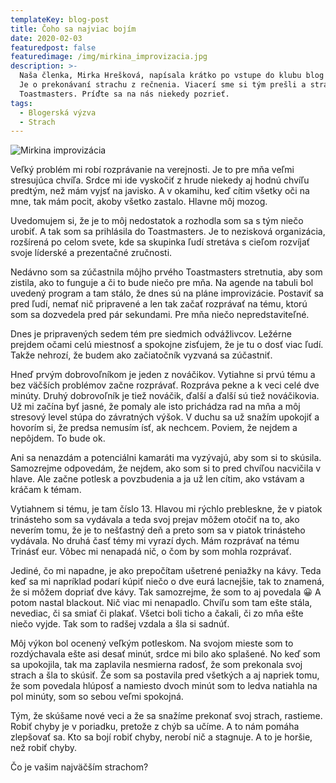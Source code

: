 ```yaml
---
templateKey: blog-post
title: Čoho sa najviac bojím
date: 2020-02-03
featuredpost: false
featuredimage: /img/mirkina_improvizacia.jpg
description: >-
  Naša členka, Mirka Hrešková, napísala krátko po vstupe do klubu blog s názvom „Čoho sa najviac bojím.“
  Je o prekonávaní strachu z rečnenia. Viacerí sme si tým prešli a strachu sa spoločne zbavujeme na stretnutiach
  Toastmasters. Príďte sa na nás niekedy pozrieť.
tags:
  - Blogerská výzva
  - Strach
---
```

![Mirkina improvizácia](/img/mirkina_improvizacia.jpg)

Veľký problém mi robí rozprávanie na verejnosti. Je to pre mňa veľmi stresujúca chvíľa.
Srdce mi ide vyskočiť z hrude niekedy aj hodnú chvíľu predtým, než mám vyjsť na javisko. A v okamihu, keď cítim všetky oči na mne, tak mám pocit, akoby všetko zastalo. Hlavne môj mozog.

Uvedomujem si, že je to môj nedostatok a rozhodla som sa s tým niečo urobiť. A tak som sa prihlásila do Toastmasters. Je to nezisková organizácia, rozšírená po celom svete, kde sa skupinka ľudí stretáva s cieľom rozvíjať svoje líderské a prezentačné zručnosti.

Nedávno som sa zúčastnila môjho prvého Toastmasters stretnutia, aby som zistila, ako to funguje a či to bude niečo pre mňa. Na agende na tabuli bol uvedený program a tam stálo, že dnes sú na pláne improvizácie. Postaviť sa pred ľudí, nemať nič pripravené a len tak začať rozprávať na tému, ktorú som sa dozvedela pred pár sekundami. Pre mňa niečo nepredstaviteľné.

Dnes je pripravených sedem tém pre siedmich odvážlivcov. Ležérne prejdem očami celú miestnosť a spokojne zisťujem, že je tu o dosť viac ľudí. Takže nehrozí, že budem ako začiatočník vyzvaná sa zúčastniť.

Hneď prvým dobrovoľníkom je jeden z nováčikov. Vytiahne si prvú tému a bez väčších problémov začne rozprávať. Rozpráva pekne a k veci celé dve minúty. Druhý dobrovoľník je tiež nováčik, ďalší a ďalší sú tiež nováčikovia. Už mi začína byť jasné, že pomaly ale isto prichádza rad na mňa a môj stresový level stúpa do závratných výšok. V duchu sa už snažím upokojiť a hovorím si, že predsa nemusím ísť, ak nechcem. Poviem, že nejdem a nepôjdem. To bude ok.

Ani sa nenazdám a potenciálni kamaráti ma vyzývajú, aby som si to skúsila. Samozrejme odpovedám, že nejdem, ako som si to pred chvíľou nacvičila v hlave. Ale začne potlesk a povzbudenia a ja už len cítim, ako vstávam a kráčam k témam.

Vytiahnem si tému, je tam číslo 13. Hlavou mi rýchlo prebleskne, že v piatok trinásteho som sa vydávala a teda svoj prejav môžem otočiť na to, ako neverím tomu, že je to nešťastný deň a preto som sa v piatok trinásteho vydávala. No druhá časť témy mi vyrazí dych. Mám rozprávať na tému Trinásť eur. Vôbec mi nenapadá nič, o čom by som mohla rozprávať.

Jediné, čo mi napadne, je ako prepočítam ušetrené peniažky na kávy. Teda keď sa mi napríklad podarí kúpiť niečo o dve eurá lacnejšie, tak to znamená, že si môžem dopriať dve kávy. Tak samozrejme, že som to aj povedala 😀 A potom nastal blackout. Nič viac mi nenapadlo. Chvíľu som tam ešte stála, nevediac, či sa smiať či plakať. Všetci boli ticho a čakali, či zo mňa ešte niečo vyjde. Tak som to radšej vzdala a šla si sadnúť.

Môj výkon bol ocenený veľkým potleskom. Na svojom mieste som to rozdýchavala ešte asi desať minút, srdce mi bilo ako splašené. No keď som sa upokojila, tak ma zaplavila nesmierna radosť, že som prekonala svoj strach a šla to skúsiť. Že som sa postavila pred všetkých a aj napriek tomu, že som povedala hlúposť a namiesto dvoch minút som to ledva natiahla na pol minúty, som so sebou veľmi spokojná.

Tým, že skúšame nové veci a že sa snažíme prekonať svoj strach, rastieme. Robiť chyby je v poriadku, pretože z chýb sa učíme. A to nám pomáha zlepšovať sa. Kto sa bojí robiť chyby, nerobí nič a stagnuje. A to je horšie, než robiť chyby.

Čo je vašim najväčším strachom?
